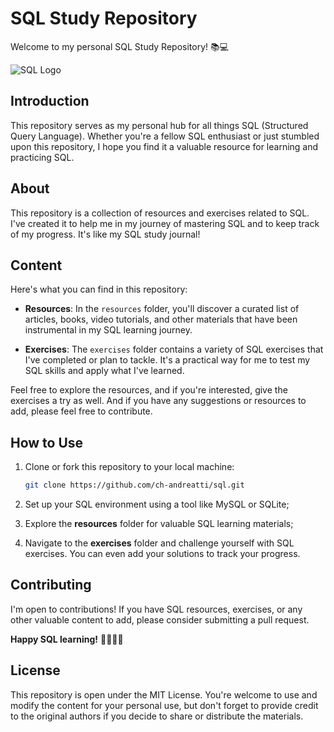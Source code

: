 # SQL Study Repository

Welcome to my personal SQL Study Repository! 📚💻

![SQL Logo](https://github.com/ch-andreatti/sql/images/sql-logo.png)

## Introduction

This repository serves as my personal hub for all things SQL (Structured Query Language). Whether you're a fellow SQL enthusiast or just stumbled upon this repository, I hope you find it a valuable resource for learning and practicing SQL.

## About

This repository is a collection of resources and exercises related to SQL. I've created it to help me in my journey of mastering SQL and to keep track of my progress. It's like my SQL study journal!

## Content

Here's what you can find in this repository:

- **Resources**: In the `resources` folder, you'll discover a curated list of articles, books, video tutorials, and other materials that have been instrumental in my SQL learning journey.

- **Exercises**: The `exercises` folder contains a variety of SQL exercises that I've completed or plan to tackle. It's a practical way for me to test my SQL skills and apply what I've learned.

Feel free to explore the resources, and if you're interested, give the exercises a try as well. And if you have any suggestions or resources to add, please feel free to contribute.

## How to Use

1. Clone or fork this repository to your local machine:

   ```bash
   git clone https://github.com/ch-andreatti/sql.git

2. Set up your SQL environment using a tool like MySQL or SQLite;

3. Explore the **resources** folder for valuable SQL learning materials;

4. Navigate to the **exercises** folder and challenge yourself with SQL exercises. You can even add your solutions to track your progress.

## Contributing

I'm open to contributions! If you have SQL resources, exercises, or any other valuable content to add, please consider submitting a pull request.

**Happy SQL learning!** 👩‍💻👨‍💻

## License

This repository is open under the MIT License. You're welcome to use and modify the content for your personal use, but don't forget to provide credit to the original authors if you decide to share or distribute the materials.
